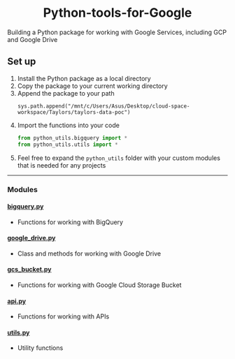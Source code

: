<h1 style="text-align: center;">
Python-tools-for-Google
</h1>

Building a Python package for working with Google Services, including GCP and Google Drive

## Set up
1. Install the Python package as a local directory
2. Copy the package to your current working directory
3. Append the package to your path
	```
	sys.path.append("/mnt/c/Users/Asus/Desktop/cloud-space-workspace/Taylors/taylors-data-poc")
	```
4. Import the functions into your code
	```py
	from python_utils.bigquery import *
	from python_utils.utils import *
	```
5. Feel free to expand the `python_utils` folder with your custom modules that is needed for any projects

---

### Modules

#### **[bigquery.py](https://github.com/nacht29/Python-tools-for-Google/blob/main/docs/bigquery.md)**
- Functions for working with BigQuery

#### **[google_drive.py](https://github.com/nacht29/Python-tools-for-Google/blob/main/docs/google_drive.md)**
- Class and methods for working with Google Drive

#### **[gcs_bucket.py](https://github.com/nacht29/Python-tools-for-Google/blob/main/docs/google_drive.md)**
- Functions for working with Google Cloud Storage Bucket

#### **[api.py](https://github.com/nacht29/Python-tools-for-Google/blob/main/docs/api.md)**
- Functions for working with APIs 

#### **[utils.py](https://github.com/nacht29/Python-tools-for-Google/blob/main/docs/utils.md)**
- Utility functions
